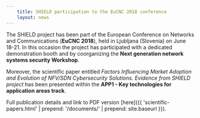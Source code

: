 ```yaml
---
    title: SHIELD participation to the EuCNC 2018 conference
    layout: news
---
```


The SHIELD project has been part of the European Conference on Networks and Communications (**EuCNC 2018**), held in Ljubljana (Slovenia) on June 18-21. In this occasion the project has participated with a dedicated demonstration booth and by coorganizing the **Next generation network systems security Workshop**.

Moreover, the scientific paper entitled *Factors Influencing Market Adoption and Evolution of NFV/SDN Cybersecurity Solutions. Evidence from SHIELD project* has been presented within the **APP1 - Key technologies for application areas track**.

Full publication details and link to PDF version [here]({{ 'scientific-papers.html' | prepend: '/documents/' | prepend: site.baseurl }}).
